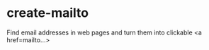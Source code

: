 # create-mailto
Find email addresses in web pages and turn them into clickable &lt;a href=mailto...>
